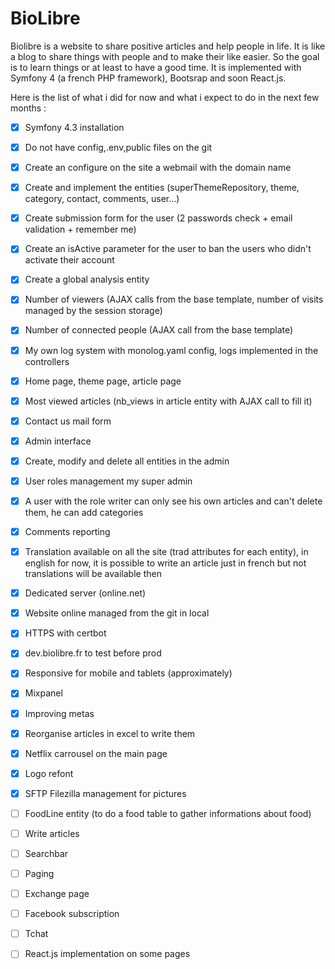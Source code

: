 # BioLibre

Biolibre is a website to share positive articles and help people in life. It is like a blog to share things with people and to make their like easier. So the goal is to learn things or at least to have a good time. It is implemented with Symfony 4 (a french PHP framework), Bootsrap and soon React.js.

Here is the list of what i did for now and what i expect to do in the next few months :

- [x] Symfony 4.3 installation
- [x] Do not have config,.env,public files on the git
- [x] Create an configure on the site a webmail with the domain name
- [x] Create and implement the entities (superThemeRepository, theme, category, contact, comments, user...)
- [x] Create submission form for the user (2 passwords check + email validation + remember me)
- [x] Create an isActive parameter for the user to ban the users who didn't activate their account
- [x] Create a global analysis entity
- [x] Number of viewers (AJAX calls from the base template, number of visits managed by the session storage)
- [x] Number of connected people (AJAX call from the base template)
- [x] My own log system with monolog.yaml config, logs implemented in the controllers
- [x] Home page, theme page, article page
- [x] Most viewed articles (nb_views in article entity with AJAX call to fill it)
- [x] Contact us mail form
- [x] Admin interface
- [x] Create, modify and delete all entities in the admin
- [x] User roles management my super admin
- [x] A user with the role writer can only see his own articles and can't delete them, he can add categories
- [x] Comments reporting
- [x] Translation available on all the site (trad attributes for each entity), in english for now, it is possible to write an article just in french but not translations will be available then
- [x] Dedicated server (online.net)
- [x] Website online managed from the git in local
- [x] HTTPS with certbot
- [x] dev.biolibre.fr to test before prod
- [x] Responsive for mobile and tablets (approximately)
- [x] Mixpanel
- [x] Improving metas
- [x] Reorganise articles in excel to write them
- [x] Netflix carrousel on the main page
- [x] Logo refont
- [x] SFTP Filezilla management for pictures
- [ ] FoodLine entity (to do a food table to gather informations about food)
- [ ] Write articles
- [ ] Searchbar
- [ ] Paging
- [ ] Exchange page
- [ ] Facebook subscription
- [ ] Tchat
- [ ] React.js implementation on some pages

